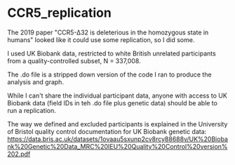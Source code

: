 # CCR5_replication

The 2019 paper "CCR5-∆32 is deleterious in the homozygous state in humans" looked like it could use some replication, so I did some.

I used UK Biobank data, restricted to white British unrelated participants from a quality-controlled subset, N = 337,008.

The .do file is a stripped down version of the code I ran to produce the analysis and graph.

While I can't share the individual participant data, anyone with access to UK Biobank data (field IDs in teh .do file plus genetic data) should be able to run a replication.

The way we defined and excluded participants is explained in the University of Bristol quality control documentation for UK Biobank genetic data:
https://data.bris.ac.uk/datasets/1ovaau5sxunp2cv8rcy88688v/UK%20Biobank%20Genetic%20Data_MRC%20IEU%20Quality%20Control%20version%202.pdf
